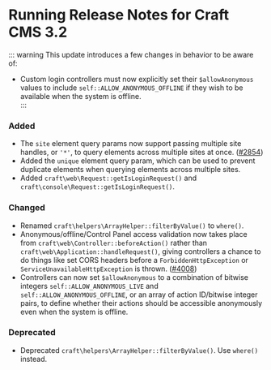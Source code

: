 # Running Release Notes for Craft CMS 3.2

::: warning
This update introduces a few changes in behavior to be aware of:

- Custom login controllers must now explicitly set their `$allowAnonymous` values to include `self::ALLOW_ANONYMOUS_OFFLINE` if they wish to be available when the system is offline.  
:::

### Added
- The `site` element query params now support passing multiple site handles, or `'*'`, to query elements across multiple sites at once. ([#2854](https://github.com/craftcms/cms/issues/2854))
- Added the `unique` element query param, which can be used to prevent duplicate elements when querying elements across multiple sites.
- Added `craft\web\Request::getIsLoginRequest()` and `craft\console\Request::getIsLoginRequest()`.

### Changed
- Renamed `craft\helpers\ArrayHelper::filterByValue()` to `where()`.
- Anonymous/offline/Control Panel access validation now takes place from `craft\web\Controller::beforeAction()` rather than `craft\web\Application::handleRequest()`, giving controllers a chance to do things like set CORS headers before a `ForbiddenHttpException` or `ServiceUnavailableHttpException` is thrown. ([#4008](https://github.com/craftcms/cms/issues/4008))
- Controllers can now set `$allowAnonymous` to a combination of bitwise integers `self::ALLOW_ANONYMOUS_LIVE` and `self::ALLOW_ANONYMOUS_OFFLINE`, or an array of action ID/bitwise integer pairs, to define whether their actions should be accessible anonymously even when the system is offline.

### Deprecated
- Deprecated `craft\helpers\ArrayHelper::filterByValue()`. Use `where()` instead.
